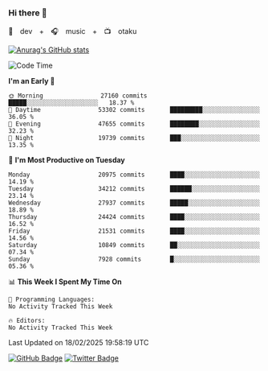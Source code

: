 ### Hi there 👋

🚀　dev　+　🎧　music　+　📺　otaku


[![Anurag's GitHub stats](https://github-readme-stats.vercel.app/api?username=koheitasaka&count_private=true&show_icons=true&theme=monokai)](https://github.com/koheitasaka/github-readme-stats)

<!--START_SECTION:waka-->
![Code Time](http://img.shields.io/badge/Code%20Time-1%2C161%20hrs%2023%20mins-blue)

**I'm an Early 🐤** 

```text
🌞 Morning                27160 commits       █████░░░░░░░░░░░░░░░░░░░░   18.37 % 
🌆 Daytime                53302 commits       █████████░░░░░░░░░░░░░░░░   36.05 % 
🌃 Evening                47655 commits       ████████░░░░░░░░░░░░░░░░░   32.23 % 
🌙 Night                  19739 commits       ███░░░░░░░░░░░░░░░░░░░░░░   13.35 % 
```
📅 **I'm Most Productive on Tuesday** 

```text
Monday                   20975 commits       ████░░░░░░░░░░░░░░░░░░░░░   14.19 % 
Tuesday                  34212 commits       ██████░░░░░░░░░░░░░░░░░░░   23.14 % 
Wednesday                27937 commits       █████░░░░░░░░░░░░░░░░░░░░   18.89 % 
Thursday                 24424 commits       ████░░░░░░░░░░░░░░░░░░░░░   16.52 % 
Friday                   21531 commits       ████░░░░░░░░░░░░░░░░░░░░░   14.56 % 
Saturday                 10849 commits       ██░░░░░░░░░░░░░░░░░░░░░░░   07.34 % 
Sunday                   7928 commits        █░░░░░░░░░░░░░░░░░░░░░░░░   05.36 % 
```


📊 **This Week I Spent My Time On** 

```text
💬 Programming Languages: 
No Activity Tracked This Week

🔥 Editors: 
No Activity Tracked This Week
```


 Last Updated on 18/02/2025 19:58:19 UTC
<!--END_SECTION:waka-->

[![GitHub Badge](https://img.shields.io/badge/GitHub-100000?style=for-the-badge&logo=github&logoColor=white)](https://github.com/koheitasaka)
[![Twitter Badge](https://img.shields.io/badge/Twitter-1DA1F2?style=for-the-badge&logo=twitter&logoColor=white)](https://twitter.com/sleep_asleep_)
